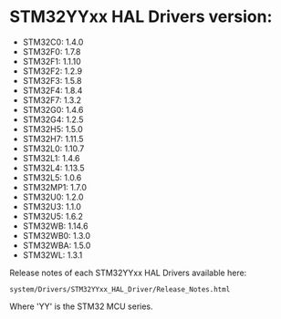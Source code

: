 # STM32YYxx HAL Drivers version:

  * STM32C0: 1.4.0
  * STM32F0: 1.7.8
  * STM32F1: 1.1.10
  * STM32F2: 1.2.9
  * STM32F3: 1.5.8
  * STM32F4: 1.8.4
  * STM32F7: 1.3.2
  * STM32G0: 1.4.6
  * STM32G4: 1.2.5
  * STM32H5: 1.5.0
  * STM32H7: 1.11.5
  * STM32L0: 1.10.7
  * STM32L1: 1.4.6
  * STM32L4: 1.13.5
  * STM32L5: 1.0.6
  * STM32MP1: 1.7.0
  * STM32U0: 1.2.0
  * STM32U3: 1.1.0
  * STM32U5: 1.6.2
  * STM32WB: 1.14.6
  * STM32WB0: 1.3.0
  * STM32WBA: 1.5.0
  * STM32WL: 1.3.1

Release notes of each STM32YYxx HAL Drivers available here:

`system/Drivers/STM32YYxx_HAL_Driver/Release_Notes.html`

Where 'YY' is the STM32 MCU series.
